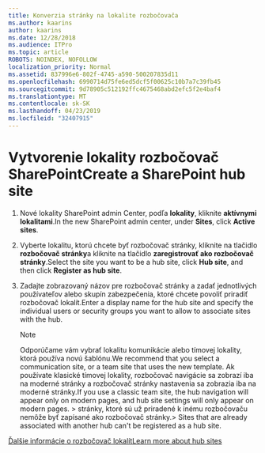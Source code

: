 ```yaml
---
title: Konverzia stránky na lokalite rozbočovača
ms.author: kaarins
author: kaarins
ms.date: 12/28/2018
ms.audience: ITPro
ms.topic: article
ROBOTS: NOINDEX, NOFOLLOW
localization_priority: Normal
ms.assetid: 837996e6-802f-4745-a590-500207835d11
ms.openlocfilehash: 6990714d75fe6ed5dcf5f00625c10b7a7c39fb45
ms.sourcegitcommit: 9d78905c512192ffc4675468abd2efc5f2e4baf4
ms.translationtype: MT
ms.contentlocale: sk-SK
ms.lasthandoff: 04/23/2019
ms.locfileid: "32407915"
---
```

# <a name="create-a-sharepoint-hub-site"></a><span data-ttu-id="15214-102">Vytvorenie lokality rozbočovač SharePoint</span><span class="sxs-lookup"><span data-stu-id="15214-102">Create a SharePoint hub site</span></span>

1. <span data-ttu-id="15214-103">Nové lokality SharePoint admin Center, podľa **lokality**, kliknite **aktívnymi lokalitami**.</span><span class="sxs-lookup"><span data-stu-id="15214-103">In the new SharePoint admin center, under **Sites**, click **Active sites**.</span></span> 
    
2. <span data-ttu-id="15214-104">Vyberte lokalitu, ktorú chcete byť rozbočovač stránky, kliknite na tlačidlo **rozbočovač stránky**a kliknite na tlačidlo **zaregistrovať ako rozbočovač stránky**.</span><span class="sxs-lookup"><span data-stu-id="15214-104">Select the site you want to be a hub site, click **Hub site**, and then click **Register as hub site**.</span></span> 
    
3. <span data-ttu-id="15214-105">Zadajte zobrazovaný názov pre rozbočovač stránky a zadať jednotlivých používateľov alebo skupín zabezpečenia, ktoré chcete povoliť priradiť rozbočovač lokalít.</span><span class="sxs-lookup"><span data-stu-id="15214-105">Enter a display name for the hub site and specify the individual users or security groups you want to allow to associate sites with the hub.</span></span>
    
    > [!NOTE]
    >  <span data-ttu-id="15214-106">Odporúčame vám vybrať lokalitu komunikácie alebo tímovej lokality, ktorá používa novú šablónu.</span><span class="sxs-lookup"><span data-stu-id="15214-106">We recommend that you select a communication site, or a team site that uses the new template.</span></span> <span data-ttu-id="15214-107">Ak používate klasické tímovej lokality, rozbočovač navigácie sa zobrazí iba na moderné stránky a rozbočovač stránky nastavenia sa zobrazia iba na moderné stránky.</span><span class="sxs-lookup"><span data-stu-id="15214-107">If you use a classic team site, the hub navigation will appear only on modern pages, and hub site settings will only appear on modern pages.</span></span> <span data-ttu-id="15214-108">> stránky, ktoré sú už priradené k inému rozbočovaču nemôže byť zapísané ako rozbočovač stránky.</span><span class="sxs-lookup"><span data-stu-id="15214-108">>  Sites that are already associated with another hub can't be registered as a hub site.</span></span> 
  
[<span data-ttu-id="15214-109">Ďalšie informácie o rozbočovač lokalít</span><span class="sxs-lookup"><span data-stu-id="15214-109">Learn more about hub sites</span></span>](https://go.microsoft.com/fwlink/?linkid=869149)
  

